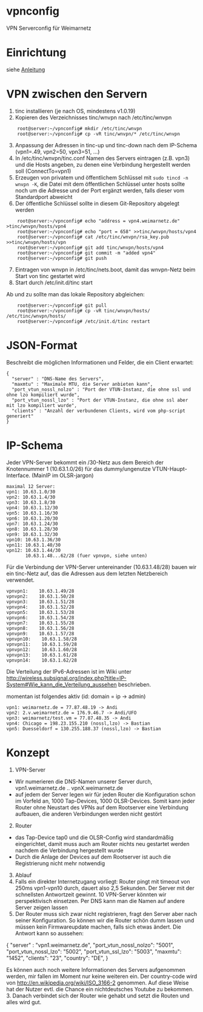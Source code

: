 vpnconfig
=========

VPN Serverconfig für Weimarnetz

Einrichtung
===========

siehe [Anleitung](Setup.md)

VPN zwischen den Servern
========================
1. tinc installieren (je nach OS, mindestens v1.0.19)
2. Kopieren des Verzeichnisses tinc/wnvpn nach  /etc/tinc/wnvpn
```
	root@server:~/vpnconfig# mkdir /etc/tinc/wnvpn
	root@server:~/vpnconfig# cp -vR tinc/wnvpn/* /etc/tinc/wnvpn
```
3. Anpassung der Adressen in tinc-up und tinc-down nach dem IP-Schema (vpn1=.49, vpn2=50, vpn3=51, ...)
4. In /etc/tinc/wnvpn/tinc.conf Namen des Servers eintragen (z.B. vpn3) und die Hosts angeben, zu denen eine Verbindung hergestellt werden soll (ConnectTo=vpn1)
5. Erzeugen von privatem und öffentlichem Schlüssel mit ``sudo tincd -n wnvpn -K``, die Datei mit dem öffentlichen Schlüssel unter hosts sollte noch um die Adresse und der Port ergänzt werden, falls dieser vom Standardport abweicht
6. Der öffentliche Schlüssel sollte in diesem Git-Repository abgelegt werden
```
	root@server:~/vpnconfig# echo "address = vpn4.weimarnetz.de" >tinc/wnvpn/hosts/vpn4
	root@server:~/vpnconfig# echo "port = 658" >>tinc/wnvpn/hosts/vpn4
	root@server:~/vpnconfig# cat /etc/tinc/wnvpn/rsa_key.pub >>tinc/wnvpn/hosts/vpn
	root@server:~/vpnconfig# git add tinc/wnvpn/hosts/vpn4
	root@server:~/vpnconfig# git commit -m "added vpn4"
	root@server:~/vpnconfig# git push
```
7. Eintragen von wnvpn in /etc/tinc/nets.boot, damit das wnvpn-Netz beim Start von tinc gestartet wird
8. Start durch /etc/init.d/tinc start

Ab und zu sollte man das lokale Repository abgleichen:
```
	root@server:~/vpnconfig# git pull
	root@server:~/vpnconfig# cp -vR tinc/wnvpn/hosts/ /etc/tinc/wnvpn/hosts/
	root@server:~/vpnconfig# /etc/init.d/tinc restart
```


JSON-Format
===========
Beschreibt die möglichen Informationen und Felder, die ein Client erwartet:

```
{
  "server" : "DNS-Name des Servers",
  "maxmtu" : "Maximale MTU, die Server anbieten kann",
  "port_vtun_nossl_nolzo" : "Port der VTUN-Instanz, die ohne ssl und ohne lzo kompiliert wurde",
  "port_vtun_nossl_lzo" : "Port der VTUN-Instanz, die ohne ssl aber mit lzo kompiliert wurde",
  "clients" : "Anzahl der verbundenen Clients, wird vom php-script generiert"
}
```
IP-Schema
=========
Jeder VPN-Server bekommt ein /30-Netz aus dem Bereich der Knotennummer 1 (10.63.1.0/26) für das
dummy/ungenutze VTUN-Haupt-Interface. (MainIP im OLSR-jargon)

```
maximal 12 Server:
vpn1: 10.63.1.0/30
vpn2: 10.63.1.4/30
vpn3: 10.63.1.8/30
vpn4: 10.63.1.12/30
vpn5: 10.63.1.16/30
vpn6: 10.63.1.20/30
vpn7: 10.63.1.24/30
vpn8: 10.63.1.28/30
vpn9: 10.63.1.32/30
vpn10: 10.63.1.36/30
vpn11: 10.63.1.40/30
vpn12: 10.63.1.44/30
       10.63.1.48...62/28 (fuer vpnvpn, siehe unten)
```

Für die Verbindung der VPN-Server untereinander (10.63.1.48/28) bauen wir ein tinc-Netz auf,
das die Adressen aus dem letzten Netzbereich verwendet.

```
vpnvpn1:    10.63.1.49/28
vpnvpn2:    10.63.1.50/28
vpnvpn3:    10.63.1.51/28
vpnvpn4:    10.63.1.52/28
vpnvpn5:    10.63.1.53/28
vpnvpn6:    10.63.1.54/28
vpnvpn7:    10.63.1.55/28
vpnvpn8:    10.63.1.56/28
vpnvpn9:    10.63.1.57/28
vpnvpn10:    10.63.1.58/28
vpnvpn11:    10.63.1.59/28
vpnvpn12:    10.63.1.60/28
vpnvpn13:    10.63.1.61/28
vpnvpn14:    10.63.1.62/28

```

Die Verteilung der IPv6-Adressen ist im Wiki unter http://wireless.subsignal.org/index.php?title=IP-System#Wie_kann_die_Verteilung_aussehen beschrieben.

momentan ist folgendes aktiv (id: domain = ip -> admin)
```
vpn1: weimarnetz.de = 77.87.48.19 -> Andi
vpn2: 2.v.weimarnetz.de = 176.9.46.7 -> Andi/UFO
vpn3: weimarnetz/test.vm = 77.87.48.35 -> Andi
vpn4: Chicago = 198.23.155.210 (nossl,lzo) -> Bastian
vpn5: Duesseldorf = 130.255.188.37 (nossl,lzo) -> Bastian
```

Konzept
=======

1. VPN-Server
  * Wir numerieren die DNS-Namen unserer Server durch,
vpn1.weimarnetz.de .. vpnX.weimarnetz.de
  * auf jedem der Server legen wir für jeden Router die Konfiguration
schon im Vorfeld an, 1000 Tap-Devices, 1000 OLSR-Devices. Somit kann
jeder Router ohne Neustart des VPNs auf dem Rootserver eine Verbindung
aufbauen, die anderen Verbindungen werden nicht gestört
2. Router
  * das Tap-Device tap0 und die OLSR-Config wird standardmäßig
eingerichtet, damit muss auch am Router nichts neu gestartet werden
nachdem die Verbindung hergestellt wurde
  * Durch die Anlage der Devices auf dem Rootserver ist auch die
Registrierung nicht mehr notwendig
3. Ablauf
  1. Falls ein direkter Internetzugang vorliegt: Router pingt mit timeout
von 250ms vpn1-vpn10 durch, dauert also 2,5 Sekunden. Der Server mit der
schnellsten Antwortzeit gewinnt. 10 VPN-Server könnten wir
perspektivisch einsetzen. Per DNS kann man die Namen auf andere Server
zeigen lassen
  2. Der Router muss sich zwar nicht registrieren, fragt den Server aber
nach seiner Konfiguration. So können wir die Router schön dumm lassen
und müssen kein Firmwareupdate machen, falls sich etwas ändert. Die
Antwort kann so aussehen:

{
  "server" : "vpn1.weimarnetz.de",
  "port_vtun_nossl_nolzo": "5001",
  "port_vtun_nossl_lzo": "5002",
  "port_vtun_ssl_lzo": "5003",
  "maxmtu": "1452",
  "clients": "23",
  "country": "DE",
}

Es können auch noch weitere Informationen des Servers aufgenommen
werden, mir fallen im Moment nur keine weiteren ein. Der country-code
wird von http://en.wikipedia.org/wiki/ISO_3166-2 genommen. Auf diese
Weise hat der Nutzer evtl. die Chance ein nichtdeutsches Youtube zu bekommen.
  3. Danach verbindet sich der Router wie gehabt und setzt die Routen und
alles wird gut.
